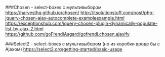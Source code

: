 ###Chosen - select-boxes с мультивыбором
https://harvesthq.github.io/chosen/
http://itsolutionstuff.com/post/php-jquery-chosen-ajax-autocomplete-exampleexample.html
https://exceptionshub.com/jquery-chosen-plugin-dynamically-populate-list-by-ajax-2.html
https://github.com/goFrendiAsgard/gofrendi.chosen.ajaxify

###Select2 - select-boxes с мультивыбором (но из коробки вроде бы с Ajaxом)
https://select2.org/getting-started/basic-usage